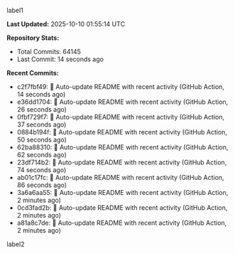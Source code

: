 
label1 
<!-- ACTIVITY_START -->
**Last Updated:** 2025-10-10 01:55:14 UTC

**Repository Stats:**
- Total Commits: 64145
- Last Commit: 14 seconds ago

**Recent Commits:**
- c2f7fbf49: 🤖 Auto-update README with recent activity (GitHub Action, 14 seconds ago)
- e36dd1704: 🤖 Auto-update README with recent activity (GitHub Action, 26 seconds ago)
- 0fbf729f7: 🤖 Auto-update README with recent activity (GitHub Action, 37 seconds ago)
- 0884b194f: 🤖 Auto-update README with recent activity (GitHub Action, 50 seconds ago)
- 62ba88310: 🤖 Auto-update README with recent activity (GitHub Action, 62 seconds ago)
- 23df714b2: 🤖 Auto-update README with recent activity (GitHub Action, 74 seconds ago)
- ab01c17fc: 🤖 Auto-update README with recent activity (GitHub Action, 86 seconds ago)
- 3a6a6aa55: 🤖 Auto-update README with recent activity (GitHub Action, 2 minutes ago)
- 0cd3fad2b: 🤖 Auto-update README with recent activity (GitHub Action, 2 minutes ago)
- a81a8c7de: 🤖 Auto-update README with recent activity (GitHub Action, 2 minutes ago)
<!-- ACTIVITY_END -->

label2
